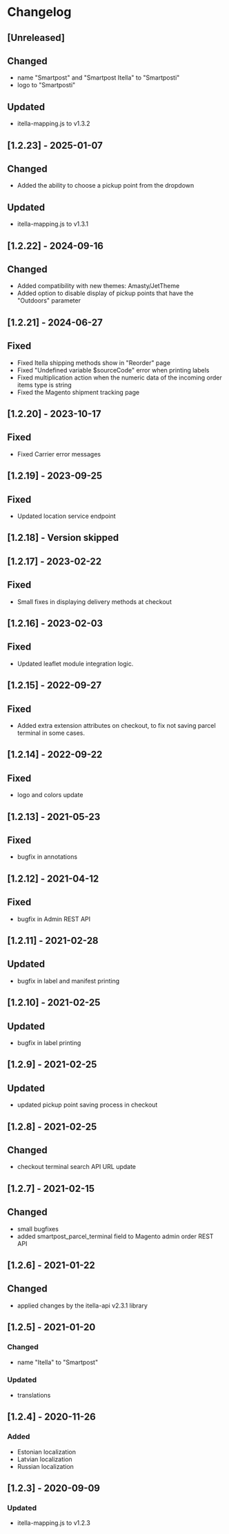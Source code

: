 # Changelog

## [Unreleased]
## Changed
- name "Smartpost" and "Smartpost Itella" to "Smartposti"
- logo to "Smartposti"

## Updated
- itella-mapping.js to v1.3.2

## [1.2.23] - 2025-01-07
## Changed
- Added the ability to choose a pickup point from the dropdown

## Updated
- itella-mapping.js to v1.3.1

## [1.2.22] - 2024-09-16
## Changed
- Added compatibility with new themes:
    Amasty/JetTheme
- Added option to disable display of pickup points that have the "Outdoors" parameter

## [1.2.21] - 2024-06-27
## Fixed
- Fixed Itella shipping methods show in "Reorder" page
- Fixed "Undefined variable $sourceCode" error when printing labels
- Fixed multiplication action when the numeric data of the incoming order items type is string
- Fixed the Magento shipment tracking page

## [1.2.20] - 2023-10-17
## Fixed
- Fixed Carrier error messages

## [1.2.19] - 2023-09-25
## Fixed
- Updated location service endpoint

## [1.2.18] - Version skipped

## [1.2.17] - 2023-02-22
## Fixed
- Small fixes in displaying delivery methods at checkout

## [1.2.16] - 2023-02-03
## Fixed
- Updated leaflet module integration logic.

## [1.2.15] - 2022-09-27
## Fixed
- Added extra extension attributes on checkout, to fix not saving parcel terminal in some cases.

## [1.2.14] - 2022-09-22
## Fixed
- logo and colors update

## [1.2.13] - 2021-05-23
## Fixed
- bugfix in annotations

## [1.2.12] - 2021-04-12
## Fixed
- bugfix in Admin REST API

## [1.2.11] - 2021-02-28
## Updated
- bugfix in label and manifest printing

## [1.2.10] - 2021-02-25
## Updated
- bugfix in label printing

## [1.2.9] - 2021-02-25
## Updated
- updated pickup point saving process in checkout

## [1.2.8] - 2021-02-25
## Changed
- checkout terminal search API URL update

## [1.2.7] - 2021-02-15
## Changed
- small bugfixes
- added smartpost_parcel_terminal field to Magento admin order REST API

## [1.2.6] - 2021-01-22
## Changed
- applied changes by the itella-api v2.3.1 library

## [1.2.5] - 2021-01-20
### Changed
- name "Itella" to "Smartpost"

### Updated
- translations

## [1.2.4] - 2020-11-26
### Added
- Estonian localization
- Latvian localization
- Russian localization

## [1.2.3] - 2020-09-09
### Updated
- itella-mapping.js to v1.2.3
